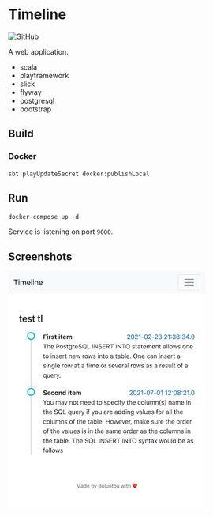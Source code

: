# Timeline

![GitHub](https://img.shields.io/github/license/gcnyin/timeline)

A web application.

- scala
- playframework
- slick
- flyway
- postgresql
- bootstrap

## Build

### Docker

```
sbt playUpdateSecret docker:publishLocal
```

## Run

```
docker-compose up -d
```

Service is listening on port `9000`.

## Screenshots

![001.jpeg](./docs/screenshots/001.jpeg)
